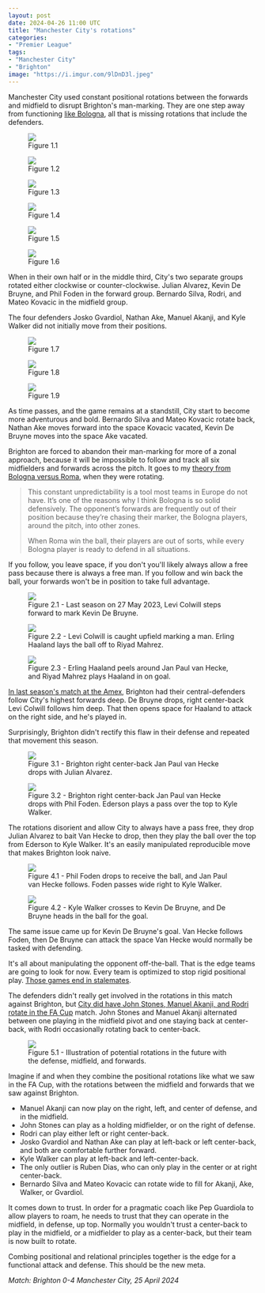 ```yaml
---
layout: post
date: 2024-04-26 11:00 UTC
title: "Manchester City's rotations"
categories:
- "Premier League"
tags:
- "Manchester City"
- "Brighton"
image: "https://i.imgur.com/9lDnD3l.jpeg"
---
```


Manchester City used constant positional rotations between the forwards and midfield to disrupt Brighton's man-marking. They are one step away from functioning [like Bologna](https://tacticsjournal.com/2024/04/23/bologna-rotate-to-free-calafiori/), all that is missing rotations that include the defenders. 

<!---more--->

<figure>
    <img src="https://i.imgur.com/klcQ16i.jpeg">
    <figcaption>Figure 1.1</figcaption>
</figure> 

<figure>
    <img src="https://i.imgur.com/Sls1q6u.jpeg">
    <figcaption>Figure 1.2</figcaption>
</figure> 

<figure>
    <img src="https://i.imgur.com/3VJL34u.jpeg">
    <figcaption>Figure 1.3 </figcaption>
</figure> 

<figure>
    <img src="https://i.imgur.com/PdiMQOP.jpeg">
    <figcaption>Figure 1.4</figcaption>
</figure> 

<figure>
    <img src="https://i.imgur.com/R90oW44.jpeg">
    <figcaption>Figure 1.5</figcaption>
</figure> 

<figure>
    <img src="https://i.imgur.com/9lDnD3l.jpeg">
    <figcaption>Figure 1.6 </figcaption>
</figure> 

When in their own half or in the middle third, City's two separate groups rotated either clockwise or counter-clockwise. Julian Alvarez, Kevin De Bruyne, and Phil Foden in the forward group. Bernardo Silva, Rodri, and Mateo Kovacic in the midfield group. 

The four defenders Josko Gvardiol, Nathan Ake, Manuel Akanji, and Kyle Walker did not initially move from their positions. 

<figure>
    <img src="https://i.imgur.com/YJy2ANZ.jpeg">
    <figcaption>Figure 1.7</figcaption>
</figure> 

<figure>
    <img src="https://i.imgur.com/uX1R24u.jpeg">
    <figcaption>Figure 1.8 </figcaption>
</figure> 

<figure>
    <img src="https://i.imgur.com/RcmIYsh.jpeg">
    <figcaption>Figure 1.9 </figcaption>
</figure> 

As time passes, and the game remains at a standstill, City start to become more adventurous and bold. Bernardo Silva and Mateo Kovacic rotate back, Nathan Ake moves forward into the space Kovacic vacated, Kevin De Bruyne moves into the space Ake vacated. 

Brighton are forced to abandon their man-marking for more of a zonal approach, because it will be impossible to follow and track all six midfielders and forwards across the pitch. It goes to my [theory from Bologna versus Roma](https://tacticsjournal.com/2024/04/23/bologna-rotate-to-free-calafiori/), when they were rotating.

> This constant unpredictability is a tool most teams in Europe do not have. It’s one of the reasons why I think Bologna is so solid defensively. The opponent’s forwards are frequently out of their position because they’re chasing their marker, the Bologna players, around the pitch, into other zones.
> 
> When Roma win the ball, their players are out of sorts, while every Bologna player is ready to defend in all situations.

If you follow, you leave space, if you don't you'll likely always allow a free pass because there is always a free man. If you follow and win back the ball, your forwards won't be in position to take full advantage.

<figure>
    <img src="https://i.imgur.com/xDZkF43.jpg">
    <figcaption>Figure 2.1 - Last season on 27 May 2023, Levi Colwill steps forward to mark Kevin De Bruyne.</figcaption>
</figure> 

<figure>
    <img src="https://i.imgur.com/CHYVy8n.jpg">
    <figcaption>Figure 2.2 - Levi Colwill is caught upfield marking a man. Erling Haaland lays the ball off to Riyad Mahrez.</figcaption>
</figure> 

<figure>
    <img src="https://i.imgur.com/7hFktmI.jpg">
    <figcaption>Figure 2.3 - Erling Haaland peels around Jan Paul van Hecke, and Riyad Mahrez plays Haaland in on goal. </figcaption>
</figure> 

[In last season's match at the Amex](https://tacticsjournal.com/2023/05/27/jan-paul-van-hecke-and-levi-colwill-star-in-brighton's-counter-press/), Brighton had their central-defenders follow City's highest forwards deep. De Bruyne drops, right center-back Levi Colwill follows him deep. That then opens space for Haaland to attack on the right side, and he's played in.

Surprisingly, Brighton didn't rectify this flaw in their defense and repeated that movement this season.

<figure>
    <img src="https://i.imgur.com/lutQ8oI.jpeg">
    <figcaption>Figure 3.1 - Brighton right center-back Jan Paul van Hecke drops with Julian Alvarez.</figcaption>
</figure> 

<figure>
    <img src="https://i.imgur.com/HOpE6Nj.jpeg">
    <figcaption>Figure 3.2 - Brighton right center-back Jan Paul van Hecke drops with Phil Foden. Ederson plays a pass over the top to Kyle Walker.</figcaption>
</figure> 

The rotations disorient and allow City to always have a pass free, they drop Julian Alvarez to bait Van Hecke to drop, then they play the ball over the top from Ederson to Kyle Walker. It's an easily manipulated reproducible move that makes Brighton look naive. 

<figure>
    <img src="https://i.imgur.com/9HfinWP.jpeg">
    <figcaption>Figure 4.1 - Phil Foden drops to receive the ball, and Jan Paul van Hecke follows. Foden passes wide right to Kyle Walker.</figcaption>
</figure> 

<figure>
    <img src="https://i.imgur.com/JXNnz8g.jpeg">
    <figcaption>Figure 4.2 - Kyle Walker crosses to Kevin De Bruyne, and De Bruyne heads in the ball for the goal.</figcaption>
</figure> 

The same issue came up for Kevin De Bruyne's goal. Van Hecke follows Foden, then De Bruyne can attack the space Van Hecke would normally be tasked with defending. 

It's all about manipulating the opponent off-the-ball. That is the edge teams are going to look for now. Every team is optimized to stop rigid positional play. [Those games end in stalemates](https://tacticsjournal.com/2024/04/01/possession-without-progression/). 

The defenders didn't really get involved in the rotations in this match against Brighton, but [City did have John Stones, Manuel Akanji, and Rodri rotate in the FA Cup](https://tacticsjournal.com/2024/04/21/manchester-citys-staircase/) match. John Stones and Manuel Akanji alternated between one playing in the midfield pivot and one staying back at center-back, with Rodri occasionally rotating back to center-back.

<figure>
    <img src="https://i.imgur.com/HXtQGCz.jpeg">
    <figcaption>Figure 5.1 - Illustration of potential rotations in the future with the defense, midfield, and forwards.</figcaption>
</figure> 

Imagine if and when they combine the positional rotations like what we saw in the FA Cup, with the rotations between the midfield and forwards that we saw against Brighton. 

- Manuel Akanji can now play on the right, left, and center of defense, and in the midfield.
- John Stones can play as a holding midfielder, or on the right of defense. 
- Rodri can play either left or right center-back. 
- Josko Gvardiol and Nathan Ake can play at left-back or left center-back, and both are comfortable further forward. 
- Kyle Walker can play at left-back and left-center-back. 
- The only outlier is Ruben Dias, who can only play in the center or at right center-back. 
- Bernardo Silva and Mateo Kovacic can rotate wide to fill for Akanji, Ake, Walker, or Gvardiol.

It comes down to trust. In order for a pragmatic coach like Pep Guardiola to allow players to roam, he needs to trust that they can operate in the midfield, in defense, up top. Normally you wouldn't trust a center-back to play in the midfield, or a midfielder to play as a center-back, but their team is now built to rotate. 

Combing positional and relational principles together is the edge for a functional attack and defense. This should be the new meta.

*Match: Brighton 0-4 Manchester City, 25 April 2024*